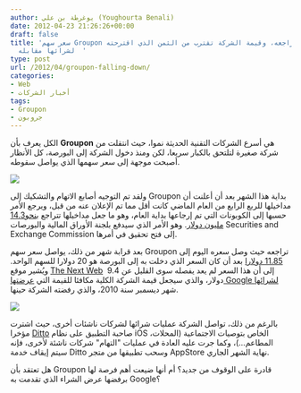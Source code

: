 ```yaml
---
author: يوغرطة بن علي (Youghourta Benali)
date: 2012-04-23 21:26:26+00:00
draft: false
title: 'سعر سهم Groupon يواصل تراجعه، وقيمة الشركة تقترب من الثمن الذي اقترحته Google
  لشرائها مقابله  '
type: post
url: /2012/04/groupon-falling-down/
categories:
- Web
- أخبار الشركات
tags:
- Groupon
- جروبون
---
```


الكل يعرف بأن **Groupon** هي أسرع الشركات التقنية الحديثة نموا، حيث انتقلت من شركة صغيرة لتلتحق بالكبار سريعا، لكن ومنذ دخول الشركة إلى البورصة، كل الأنظار أصبحت موجهة إلى سعر سهمها الذي يواصل سقوطه.




[![](http://www.it-scoop.com/wp-content/uploads/2012/04/Groupon.jpg)
](http://www.it-scoop.com/wp-content/uploads/2012/04/Groupon.jpg)




ولقد تم التوجيه أصابع الاتهام والتشكيك إلى Groupon بداية هذا الشهر بعد أن أعلنت أن مداخيلها للربع الرابع من العام الماضي كانت أقل مما تم الإعلان عنه من قبل، ويرجع الأمر حسبها إلى الكوبونات التي تم إرجاعها بداية العام، وهو ما جعل مداخيلها تتراجع [بنحو14.3 مليون دولار](http://online.wsj.com/article/SB10001424052702303816504577313983768173826.html). وهو الأمر الذي سيدفع بلجنة الأوراق المالية والبورصات Securities and Exchange Commission إلى فتح تحقيق في أمرها.




بعد قرابة شهر من ذلك، يواصل سعر سهم Groupon تراجعه حيث وصل سعره اليوم إلى [11.85 دولارا](http://www.google.com/finance?q=groupon) بعد أن كان السعر الذي دخلت به إلى البورصة هو 20 دولارا للسهم الواحد. ويُشير موقع [The Next Web](http://thenextweb.com/insider/2012/04/20/groupon-falling-down-market-valuation-approaching-old-google-buyout-offer-price/)  إلى أن هذا السعر لم يعد يفصله سوى القليل عن 9.4 دولار، والذي سيجعل قيمة الشركة الكلية مكافئا للقيمة التي [عرضتها Google لشرائها](http://www.it-scoop.com/2010/12/google-groupon/) شهر ديسمبر سنة 2010، والذي رفضته الشركة حينها.




[![](http://www.it-scoop.com/wp-content/uploads/2012/04/Groupon.png)
](http://www.it-scoop.com/wp-content/uploads/2012/04/Groupon.png)




بالرغم من ذلك، تواصل الشركة عمليات شرائها لشركات ناشئات أخرى، حيث اشترت مؤخرا [Ditto](http://blog.ditto.me/ditto-groupon/) صاحبة التطبيق على نظام iOS الخاص بتوصيات الاجتماعية (المحلات، المطاعم...)، وكما جرت عليه العادة في عمليات "التهام" شركات ناشئة لأخرى، فإنه سيتم إيقاف خدمة Ditto وسحب تطبيقها من متجر AppStore نهاية الشهر الجاري.




هل تعتقد بأن Groupon قادرة على الوقوف من جديد؟ أم أنها ضيعت أهم فرصة لها برفضها عرض الشراء الذي تقدمت به Google؟
